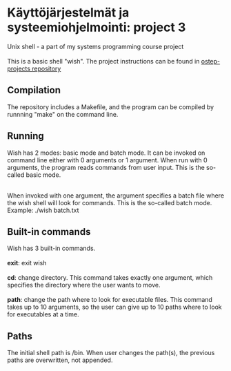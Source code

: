 # Käyttöjärjestelmät ja systeemiohjelmointi: project 3
Unix shell - a part of my systems programming course project</br></br>
This is a basic shell "wish". The project instructions can be found in [ostep-projects repository](https://github.com/remzi-arpacidusseau/ostep-projects/tree/master/processes-shell)

## Compilation
The repository includes a Makefile, and the program can be compiled by runnning "make" on the command line.

## Running
Wish has 2 modes: basic mode and batch mode. It can be invoked on command line either with 0 arguments or 1 argument. When run with 0 arguments, the program reads commands from user input. This is the so-called basic mode.<br></br>

When invoked with one argument, the argument specifies a batch file where the wish shell will look for commands. This is the so-called batch mode.
Example: ./wish batch.txt

## Built-in commands

Wish has 3 built-in commands.</br></br>
**exit**: exit wish</br></br>
**cd**: change directory. This command takes exactly one argument, which specifies the directory where the user wants to move.</br></br>
**path**: change the path where to look for executable files. This command takes up to 10 arguments, so the user can give up to 10 paths where to look for executables at a time.

## Paths

The initial shell path is /bin. When user changes the path(s), the previous paths are overwritten, not appended.
